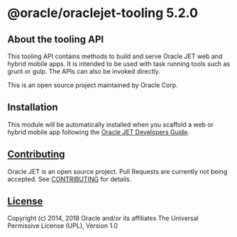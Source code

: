 # @oracle/oraclejet-tooling 5.2.0

## About the tooling API
This tooling API contains methods to build and serve Oracle JET web and hybrid mobile apps. It is intended to be used with task running tools such as grunt or gulp. The APIs can also be invoked directly. 

This is an open source project maintained by Oracle Corp.

## Installation
This module will be automatically installed when you scaffold a web or hybrid mobile app following the [Oracle JET Developers Guide](http://www.oracle.com/pls/topic/lookup?ctx=jet520&id=homepage).

## [Contributing](https://github.com/oracle/oraclejet-tooling/tree/master/CONTRIBUTING.md)
Oracle JET is an open source project.  Pull Requests are currently not being accepted. See 
[CONTRIBUTING](https://github.com/oracle/oraclejet-tooling/tree/master/CONTRIBUTING.md)
for details.

## [License](https://github.com/oracle/oraclejet-tooling/tree/master/LICENSE.md)
Copyright (c) 2014, 2018 Oracle and/or its affiliates
The Universal Permissive License (UPL), Version 1.0
